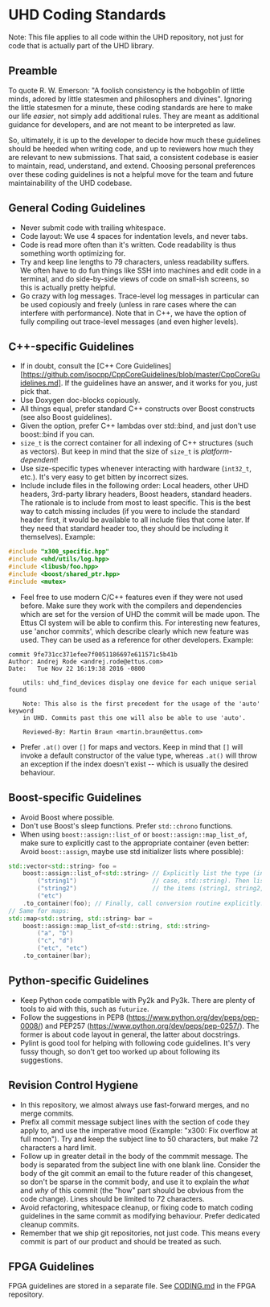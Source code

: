 # UHD Coding Standards

Note: This file applies to all code within the UHD repository, not just for
code that is actually part of the UHD library.

## Preamble

To quote R. W. Emerson: "A foolish consistency is the hobgoblin of little minds,
adored by little statesmen and philosophers and divines". Ignoring the little
statesmen for a minute, these coding standards are here to make our life
*easier*, not simply add additional rules. They are meant as additional guidance
for developers, and are not meant to be interpreted as law.

So, ultimately, it is up to the developer to decide how much these guidelines
should be heeded when writing code, and up to reviewers how much they are
relevant to new submissions.
That said, a consistent codebase is easier to maintain, read, understand, and
extend. Choosing personal preferences over these coding guidelines is not a
helpful move for the team and future maintainability of the UHD codebase.

## General Coding Guidelines

* Never submit code with trailing whitespace.
* Code layout: We use 4 spaces for indentation levels, and never tabs.
* Code is read more often than it's written. Code readability is thus something
  worth optimizing for.
* Try and keep line lengths to 79 characters, unless readability suffers. We
  often have to do fun things like SSH into machines and edit code in a
  terminal, and do side-by-side views of code on small-ish screens, so this is
  actually pretty helpful.
* Go crazy with log messages. Trace-level log messages in particular can be
  used copiously and freely (unless in rare cases where the can interfere with
  performance). Note that in C++, we have the option of fully compiling out
  trace-level messages (and even higher levels).

## C++-specific Guidelines

* If in doubt, consult the [C++ Core Guidelines][https://github.com/isocpp/CppCoreGuidelines/blob/master/CppCoreGuidelines.md].
  If the guidelines have an answer, and it works for you, just pick that.
* Use Doxygen doc-blocks copiously.
* All things equal, prefer standard C++ constructs over Boost constructs (see
  also Boost guidelines).
* Given the option, prefer C++ lambdas over std::bind, and just don't use
  boost::bind if you can.
* `size_t` is the correct container for all indexing of C++ structures (such
  as vectors). But keep in mind that the size of `size_t` is
  *platform-dependent*!
* Use size-specific types whenever interacting with hardware (`int32_t`, etc.).
  It's very easy to get bitten by incorrect sizes.
* Include include files in the following order: Local headers, other
  UHD headers, 3rd-party library headers, Boost headers, standard headers.
  The rationale is to include from most to least specific. This is the best way
  to catch missing includes (if you were to include the standard header first,
  it would be available to all include files that come later. If they need that
  standard header too, they should be including it themselves).
  Example:

```cpp
#include "x300_specific.hpp"
#include <uhd/utils/log.hpp>
#include <libusb/foo.hpp>
#include <boost/shared_ptr.hpp>
#include <mutex>
```

* Feel free to use modern C/C++ features even if they were not used before.
  Make sure they work with the compilers and dependencies which are set for the
  version of UHD the commit will be made upon. The Ettus CI system will be able
  to confirm this.
  For interesting new features, use 'anchor commits', which describe clearly
  which new feature was used. They can be used as a reference for other
  developers. Example:

```
commit 9fe731cc371efee7f0051186697e611571c5b41b
Author: Andrej Rode <andrej.rode@ettus.com>
Date:   Tue Nov 22 16:19:38 2016 -0800

    utils: uhd_find_devices display one device for each unique serial found
    
    Note: This also is the first precedent for the usage of the 'auto' keyword
    in UHD. Commits past this one will also be able to use 'auto'.
    
    Reviewed-By: Martin Braun <martin.braun@ettus.com>
```

* Prefer `.at()` over `[]` for maps and vectors. Keep in mind that `[]` will
  invoke a default constructor of the value type, whereas `.at()` will throw
  an exception if the index doesn't exist -- which is usually the desired
  behaviour.


## Boost-specific Guidelines

* Avoid Boost where possible.
* Don't use Boost's sleep functions. Prefer `std::chrono` functions.
* When using `boost::assign::list_of` or `boost::assign::map_list_of`, make
  sure to explicitly cast to the appropriate container (even better: Avoid
  `boost::assign`, maybe use std initializer lists where possible):

```cpp
std::vector<std::string> foo =
    boost::assign::list_of<std::string> // Explicitly list the type (in this
        ("string1")                     // case, std::string). Then list all
        ("string2")                     // the items (string1, string2, etc).
        ("etc")
    .to_container(foo); // Finally, call conversion routine explicitly.
// Same for maps:
std::map<std::string, std::string> bar =
    boost::assign::map_list_of<std::string, std::string>
        ("a", "b")
        ("c", "d")
        ("etc", "etc")
    .to_container(bar);
```


## Python-specific Guidelines

* Keep Python code compatible with Py2k and Py3k. There are plenty of tools to
  aid with this, such as `futurize`.
* Follow the suggestions in PEP8 (https://www.python.org/dev/peps/pep-0008/)
  and PEP257 (https://www.python.org/dev/peps/pep-0257/). The former is about
  code layout in general, the latter about docstrings.
* Pylint is good tool for helping with following code guidelines. It's very
  fussy though, so don't get too worked up about following its suggestions.


## Revision Control Hygiene

* In this repository, we almost always use fast-forward merges, and no merge
  commits.
* Prefix all commit message subject lines with the section of code they apply
  to, and use the imperative mood (Example: "x300: Fix overflow at full moon").
  Try and keep the subject line to 50 characters, but make 72 characters a hard
  limit.
* Follow up in greater detail in the body of the commmit message. The body is
  separated from the subject line with one blank line. Consider the body of the
  git commit an email to the future reader of this changeset, so don't be
  sparse in the commit body, and use it to explain the *what* and *why* of this
  commit (the "how" part should be obvious from the code change). Lines should
  be limited to 72 characters.
* Avoid refactoring, whitespace cleanup, or fixing code to match coding
  guidelines in the same commit as modifying behaviour. Prefer dedicated
  cleanup commits.
* Remember that we ship git repositories, not just code. This means every
  commit is part of our product and should be treated as such.

## FPGA Guidelines

FPGA guidelines are stored in a separate file. See [CODING.md][fpga-coding] in
the FPGA repository.

[fpga-coding]: https://github.com/EttusResearch/fpga/blob/master/CODING.md
